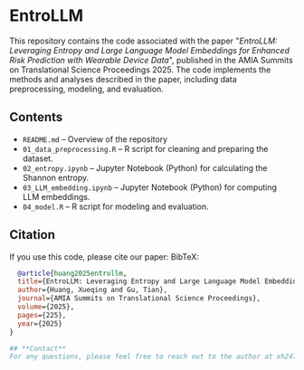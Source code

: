 # EntroLLM
This repository contains the code associated with the paper "*EntroLLM: Leveraging Entropy and Large Language Model Embeddings for Enhanced Risk Prediction with Wearable Device Data*", published in the AMIA Summits on Translational Science Proceedings 2025. The code implements the methods and analyses described in the paper, including data preprocessing, modeling, and evaluation. 

 
## **Contents**
- `README.md` – Overview of the repository
- `01_data_preprocessing.R` – R script for cleaning and preparing the dataset.  
- `02_entropy.ipynb` – Jupyter Notebook (Python) for calculating the Shannon entropy.
- `03_LLM_embedding.ipynb` – Jupyter Notebook (Python) for computing LLM embeddings.
- `04_model.R` – R script for modeling and evaluation.

## **Citation**
  If you use this code, please cite our paper: 
  BibTeX:
```bibtex
  @article{huang2025entrollm,
  title={EntroLLM: Leveraging Entropy and Large Language Model Embeddings for Enhanced Risk Prediction with Wearable Device Data},
  author={Huang, Xueqing and Gu, Tian},
  journal={AMIA Summits on Translational Science Proceedings},
  volume={2025},
  pages={225},
  year={2025}
}

## **Contact**
For any questions, please feel free to reach out to the author at xh2470@caa.columbia.edu.
